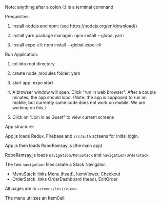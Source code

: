 Note: anything after a colon (:) is a terminal command

Prequisities:

1. Install nodejs and npm: (see https://nodejs.org/en/download/)

2. Install yarn package manager: npm install --global yarn 

3. Install expo-cli: npm install --global expo-cli 

Run Application:

1. cd into root directory

2. create node_modules folder: yarn

3. start app: expo start 

4. A browser window will open. Click "run in web browser". After a couple minutes, the app should load.
   (Note: the app is supposed to run on mobile, but currently some code does not work on mobile. We are working on this.)

5. Click on "Join in as Guest" to view current screens 



App structure:

App.js loads Redux, Firebase and `src/auth` screens for initial login.

App.js then loads RoboRamsay.js (the main app)

RoboRamsay.js loads `navigation/MenuStack` and `navigation/OrderStack`

The two `navigation` files create a Stack Navigator.

- MenuStack: links Menu (head), ItemViewer, Checkout
- OrderStack: links OrderDashboard (head), EditOrder

All pages are in `screens/test/views`.

The menu utilizes an ItemCell
